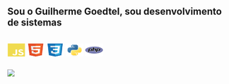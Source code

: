 ## Sou o Guilherme Goedtel, sou desenvolvimento de sistemas 

<div style="display: inline_block"><br>
  <img align="center" alt="Guilherme-Js" height="30" width="40" src="https://raw.githubusercontent.com/devicons/devicon/master/icons/javascript/javascript-plain.svg">
  <img align="center" alt="Guilherme-HTML" height="30" width="40" src="https://raw.githubusercontent.com/devicons/devicon/master/icons/html5/html5-original.svg">
  <img align="center" alt="Guilherme-CSS" height="30" width="40" src="https://raw.githubusercontent.com/devicons/devicon/master/icons/css3/css3-original.svg">
  <img align="center" alt="Guilherme-Python" height="30" width="40" src="https://raw.githubusercontent.com/devicons/devicon/master/icons/python/python-original.svg">
  <img align="center" alt="Guilherme-PHP" height="30" width="40" src="https://github.com/devicons/devicon/blob/master/icons/php/php-original.svg">
</div>
  
  ##
 
<div> 
  <a href="https://www.linkedin.com/in/guilherme-goedtel-49118486" target="_blank"><img src="https://img.shields.io/badge/-LinkedIn-%230077B5?style=for-the-badge&logo=linkedin&logoColor=white" target="_blank"></a> 
</div>
